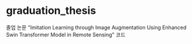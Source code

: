 # graduation_thesis
졸업 논문 "Imitation Learning through Image Augmentation Using Enhanced Swin Transformer Model in Remote Sensing" 코드
